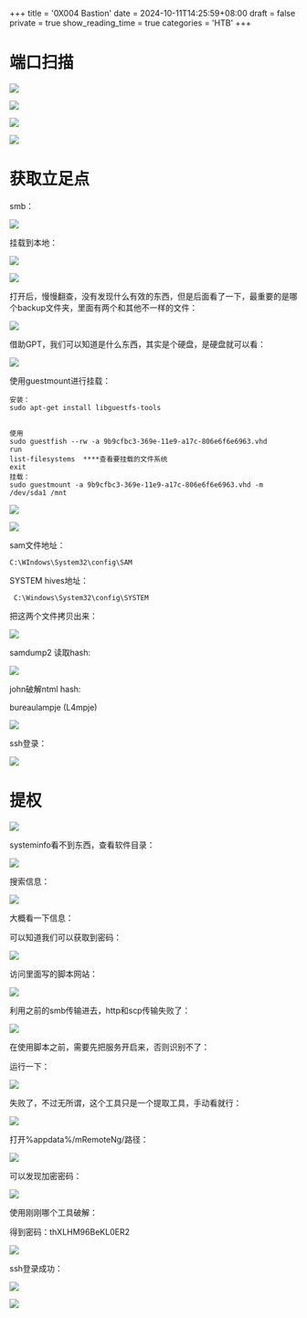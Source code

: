 +++
title = '0X004 Bastion'
date = 2024-10-11T14:25:59+08:00
draft = false
private = true
show_reading_time = true
categories = 'HTB'
+++



# 端口扫描

![](/htb_img/WEBRESOURCE20936b99374514d5e6ce2add517036fbimage.png)

![](/htb_img/WEBRESOURCE78871723166dee836b3bcf80aa89cb7bimage.png)

![](/htb_img/WEBRESOURCE0b9f7b952b6c488dadfaf68b6a3b4497image.png)

![](/htb_img/WEBRESOURCEbd2917511f778e19cf733f1cb967c44cimage.png)

# 获取立足点

smb：

![](/htb_img/WEBRESOURCE901e48ea26c5f42847cfbec1c0ac19d4image.png)

挂载到本地：

![](/htb_img/WEBRESOURCE1084e891b2be7b0ed64a326eaa4ef7d4image.png)

![](/htb_img/WEBRESOURCE15cd0f823721b338a90296ab512810d7image.png)

打开后，慢慢翻查，没有发现什么有效的东西，但是后面看了一下，最重要的是哪个backup文件夹，里面有两个和其他不一样的文件：

![](/htb_img/WEBRESOURCEf62a948c97343673c5df70a32bae460bimage.png)

借助GPT，我们可以知道是什么东西，其实是个硬盘，是硬盘就可以看：

![](/htb_img/WEBRESOURCEddc0d0b86fbc12fe370d2363e0107786image.png)

使用guestmount进行挂载：

```
安装：
sudo apt-get install libguestfs-tools


使用
sudo guestfish --rw -a 9b9cfbc3-369e-11e9-a17c-806e6f6e6963.vhd
run
list-filesystems  ****查看要挂载的文件系统
exit
挂载：
sudo guestmount -a 9b9cfbc3-369e-11e9-a17c-806e6f6e6963.vhd -m /dev/sda1 /mnt
```

![](/htb_img/WEBRESOURCEbf560e890ecfa9ba6ade9959b8c2c2a5image.png)

![](/htb_img/WEBRESOURCE36aa2d778925d3064fa40a5274ca18a7image.png)

sam文件地址：

```
C:\WIndows\System32\config\SAM
```

SYSTEM hives地址：

```
 C:\Windows\System32\config\SYSTEM
```

把这两个文件拷贝出来：

![](/htb_img/WEBRESOURCEb7cb4501d2f43017c75bef6bf5a87669image.png)

samdump2 读取hash:

![](/htb_img/WEBRESOURCEa56df4487c87e17799af463c1dc86506image.png)

john破解ntml hash:

bureaulampje     (L4mpje)

![](/htb_img/WEBRESOURCE391353a350aa7df977722483227b0e26image.png)

ssh登录：

![](/htb_img/WEBRESOURCEb22b71fa3836d077e80b209f723d6598image.png)

# 提权

![](/htb_img/WEBRESOURCE5bac4735e412f477b26f1397a1e79b79image.png)

systeminfo看不到东西，查看软件目录：

![](/htb_img/WEBRESOURCE87962e8dd5a898433f6f8bfe3e6b9dd1image.png)

搜索信息：

![](/htb_img/WEBRESOURCE91150adf79cbb05f5d7697f0c6d01cdbimage.png)

大概看一下信息：

可以知道我们可以获取到密码：

![](/htb_img/WEBRESOURCE5a2784617d52e93a7065d3c33e7e1b10image.png)

访问里面写的脚本网站：

![](/htb_img/WEBRESOURCEa55b9b8a472e9c0f7c1348ad809d4c39image.png)

利用之前的smb传输进去，http和scp传输失败了：

![](/htb_img/WEBRESOURCEf663c62aa5dbf9b72fd6497d027574b7image.png)

在使用脚本之前，需要先把服务开启来，否则识别不了：

运行一下：

![](/htb_img/WEBRESOURCE49a8c257334167d5ace1403a7b163eefimage.png)

失败了，不过无所谓，这个工具只是一个提取工具，手动看就行：

![](/htb_img/WEBRESOURCEaeeef4579a17faa71d926e6ebf8cf381image.png)

打开%appdata%/mRemoteNg/路径：

![](/htb_img/WEBRESOURCEbac4adc7fa7d2d45c035da99b02058c6image.png)

可以发现加密密码：

![](/htb_img/WEBRESOURCEb33c5a07b35d9e7c647744e6ea8efd1dimage.png)

使用刚刚哪个工具破解：

得到密码：thXLHM96BeKL0ER2

![](/htb_img/WEBRESOURCE4dd9542098725fc2c2a0fbf80007d0c4image.png)

ssh登录成功：

![](/htb_img/WEBRESOURCEdb90d7ae85df3f9e3a988880d0861b6bimage.png)

![](/htb_img/WEBRESOURCEcd15df3e326b28100d0d1ec39f9a7edbimage.png)